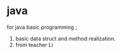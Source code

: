 # java
for java basic programming ;

1. basic data struct and method realization.
2. from teacher Li 

